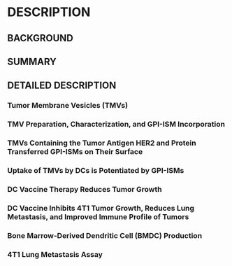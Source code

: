 # DESCRIPTION

## BACKGROUND

## SUMMARY

## DETAILED DESCRIPTION

### Tumor Membrane Vesicles (TMVs)

### TMV Preparation, Characterization, and GPI-ISM Incorporation

### TMVs Containing the Tumor Antigen HER2 and Protein Transferred GPI-ISMs on Their Surface

### Uptake of TMVs by DCs is Potentiated by GPI-ISMs

### DC Vaccine Therapy Reduces Tumor Growth

### DC Vaccine Inhibits 4T1 Tumor Growth, Reduces Lung Metastasis, and Improved Immune Profile of Tumors

### Bone Marrow-Derived Dendritic Cell (BMDC) Production

### 4T1 Lung Metastasis Assay

